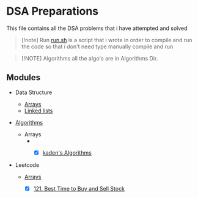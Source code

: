 
# DSA Preparations
This file contains all the DSA problems that i have attempted and solved 

> [!note] Run
> [run.sh](./run.sh) is a script that i wrote in order to compile and run the code so that i don't need type manually compile and run

> [!NOTE] Algorithms
> all the algo\'s are in Algorithms Dir.

## Modules
- Data Structure
  - [Arrays](./Arrays/)
  - [Linked lists](./LinkedList/)



- [Algorithms](./Algorithms/)

  - Arrays
    - - [x] [kaden's Algorithms](./Algorithms/Arrays/Kadane.java)


- Leetcode

  - [Arrays](./Arrays/Leetcode.java)
    - [x] [121. Best Time to Buy and Sell Stock](https://leetcode.com/problems/best-time-to-buy-and-sell-stock/description/)




